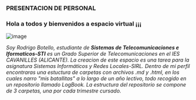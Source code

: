 ### PRESENTACION DE PERSONAL
### Hola a todos y bienvenidos a espacio virtual ¡¡¡
![image](https://user-images.githubusercontent.com/105435693/169619189-8bdbc7c4-e3b8-477a-9ecb-5847f3e72fd2.png)

_Soy Rodrigo Botello, estudiante de __Sistemas de Telecomunicaciones e Iformaticos-STI__ es un Grado Superior de Telecomunicaciones en el IES CAVANILLES (ALICANTE).
La creacion de este espacio es una tarea para la asignatura _Sistemas Informáticos y Redes Locales-SIRL_. Dentro de mi perfil encontraras una estuctura de carpetas con archivos .md y .html, en los cuales narro "mis batallitas" a lo largo de un año lectivo, todo recogido en un repositorio llamado _LogBook_. 
La estructura del repositorio se compone de 3 carpetas, una por cada trimestre cursado._
<!--
**aandr33w/aandr33w** is a ✨ _special_ ✨ repository because its `README.md` (this file) appears on your GitHub profile.

Here are some ideas to get you started:

- 🔭 I’m currently working on ...
- 🌱 I’m currently learning ...
- 👯 I’m looking to collaborate on ...
- 🤔 I’m looking for help with ...
- 💬 Ask me about ...
- 📫 How to reach me: ...
- 😄 Pronouns: ...
- ⚡ Fun fact: ...
-->
